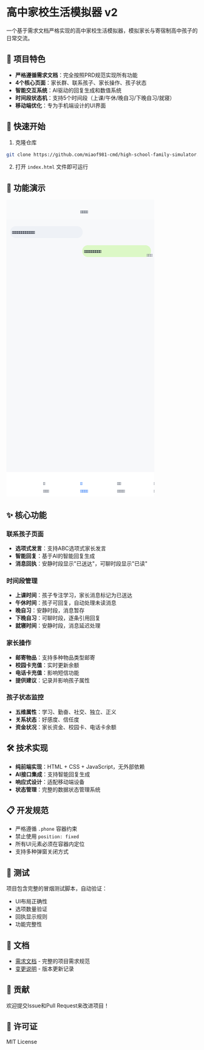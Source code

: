 # 高中家校生活模拟器 v2

一个基于需求文档严格实现的高中家校生活模拟器，模拟家长与寄宿制高中孩子的日常交流。

## 🎯 项目特色

- **严格遵循需求文档**：完全按照PRD规范实现所有功能
- **4个核心页面**：家长群、联系孩子、家长操作、孩子状态
- **智能交互系统**：AI驱动的回复生成和数值系统
- **时间段状态机**：支持5个时间段（上课/午休/晚自习/下晚自习/就寝）
- **移动端优化**：专为手机端设计的UI界面

## 🚀 快速开始

1. 克隆仓库
```bash
git clone https://github.com/miaof981-cmd/high-school-family-simulator.git
```

2. 打开 `index.html` 文件即可运行

## 📱 功能演示

![应用截图](screenshot.png)

## ✨ 核心功能

### 联系孩子页面
- **选项式发言**：支持ABC选项式家长发言
- **智能回复**：基于AI的智能回复生成
- **消息回执**：安静时段显示"已送达"，可聊时段显示"已读"

### 时间段管理
- **上课时间**：孩子专注学习，家长消息标记为已送达
- **午休时间**：孩子可回复，自动处理未读消息
- **晚自习**：安静时段，消息暂存
- **下晚自习**：可聊时段，逐条引用回复
- **就寝时间**：安静时段，消息延迟处理

### 家长操作
- **邮寄物品**：支持多种物品类型邮寄
- **校园卡充值**：实时更新余额
- **电话卡充值**：影响短信功能
- **提供建议**：记录并影响孩子属性

### 孩子状态监控
- **五维属性**：学习、勤奋、社交、独立、正义
- **关系状态**：好感度、信任度
- **资金状况**：家长资金、校园卡、电话卡余额

## 🛠️ 技术实现

- **纯前端实现**：HTML + CSS + JavaScript，无外部依赖
- **AI接口集成**：支持智能回复生成
- **响应式设计**：适配移动端设备
- **状态管理**：完整的数据状态管理系统

## 📋 开发规范

- 严格遵循 `.phone` 容器约束
- 禁止使用 `position: fixed`
- 所有UI元素必须在容器内定位
- 支持多种弹窗关闭方式

## 🧪 测试

项目包含完整的冒烟测试脚本，自动验证：
- UI布局正确性
- 选项数量验证
- 回执显示规则
- 功能完整性

## 📄 文档

- [需求文档](需求文档.prd) - 完整的项目需求规范
- [变更说明](变更说明.md) - 版本更新记录

## 🤝 贡献

欢迎提交Issue和Pull Request来改进项目！

## 📝 许可证

MIT License
